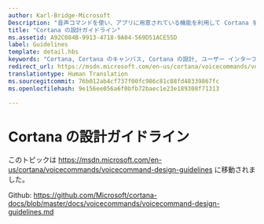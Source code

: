 ```yaml
---
author: Karl-Bridge-Microsoft
Description: "音声コマンドを使い、アプリに用意されている機能を利用して Cortana を拡張します。"
title: "Cortana の設計ガイドライン"
ms.assetid: A92C084B-9913-4718-9A04-569D51ACE55D
label: Guidelines
template: detail.hbs
keywords: "Cortana, Cortana のキャンバス, Cortana の設計, ユーザー インターフェイス, 音声コマンド, VCD, ユーザー操作, 入力"
redirect_url: https://msdn.microsoft.com/en-us/cortana/voicecommands/voicecommand-design-guidelines
translationtype: Human Translation
ms.sourcegitcommit: 76b012ab4cf737f00fc986c81c88fd48339867fc
ms.openlocfilehash: 9e156ee056a6f0bfb72baec1e23e189308f71313

---
```


# <a name="cortana-design-guidelines"></a>Cortana の設計ガイドライン

このトピックは https://msdn.microsoft.com/en-us/cortana/voicecommands/voicecommand-design-guidelines に移動されました。

Github: https://github.com/Microsoft/cortana-docs/blob/master/docs/voicecommands/voicecommand-design-guidelines.md



<!--HONumber=Dec16_HO2-->


